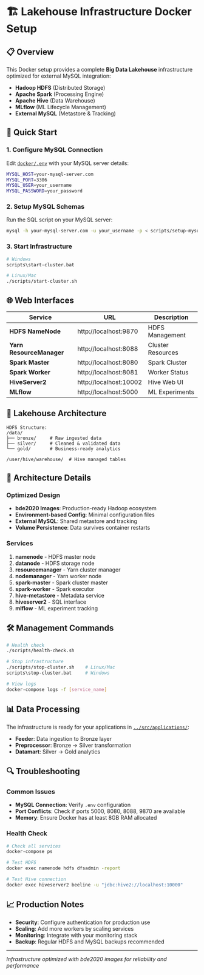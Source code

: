# 🏗️ Lakehouse Infrastructure Docker Setup

## 📋 Overview

This Docker setup provides a complete **Big Data Lakehouse** infrastructure optimized for external MySQL integration:

- **Hadoop HDFS** (Distributed Storage)
- **Apache Spark** (Processing Engine) 
- **Apache Hive** (Data Warehouse)
- **MLflow** (ML Lifecycle Management)
- **External MySQL** (Metastore & Tracking)

## 🚀 Quick Start

### 1. Configure MySQL Connection
Edit [`docker/.env`](docker/.env) with your MySQL server details:
```bash
MYSQL_HOST=your-mysql-server.com
MYSQL_PORT=3306
MYSQL_USER=your_username
MYSQL_PASSWORD=your_password
```

### 2. Setup MySQL Schemas
Run the SQL script on your MySQL server:
```bash
mysql -h your-mysql-server.com -u your_username -p < scripts/setup-mysql-tables.sql
```

### 3. Start Infrastructure
```bash
# Windows
scripts\start-cluster.bat

# Linux/Mac
./scripts/start-cluster.sh
```

## 🌐 Web Interfaces

| Service | URL | Description |
|---------|-----|-------------|
| **HDFS NameNode** | http://localhost:9870 | HDFS Management |
| **Yarn ResourceManager** | http://localhost:8088 | Cluster Resources |
| **Spark Master** | http://localhost:8080 | Spark Cluster |
| **Spark Worker** | http://localhost:8081 | Worker Status |
| **HiveServer2** | http://localhost:10002 | Hive Web UI |
| **MLflow** | http://localhost:5000 | ML Experiments |

## 📁 Lakehouse Architecture

```
HDFS Structure:
/data/
├── bronze/     # Raw ingested data
├── silver/     # Cleaned & validated data  
└── gold/       # Business-ready analytics

/user/hive/warehouse/  # Hive managed tables
```

## 🔧 Architecture Details

### Optimized Design
- **bde2020 Images**: Production-ready Hadoop ecosystem
- **Environment-based Config**: Minimal configuration files
- **External MySQL**: Shared metastore and tracking
- **Volume Persistence**: Data survives container restarts

### Services
1. **namenode** - HDFS master node
2. **datanode** - HDFS storage node  
3. **resourcemanager** - Yarn cluster manager
4. **nodemanager** - Yarn worker node
5. **spark-master** - Spark cluster master
6. **spark-worker** - Spark executor
7. **hive-metastore** - Metadata service
8. **hiveserver2** - SQL interface
9. **mlflow** - ML experiment tracking

## 🛠️ Management Commands

```bash
# Health check
./scripts/health-check.sh

# Stop infrastructure  
./scripts/stop-cluster.sh    # Linux/Mac
scripts\stop-cluster.bat     # Windows

# View logs
docker-compose logs -f [service_name]
```

## 📊 Data Processing

The infrastructure is ready for your applications in [`../src/applications/`](../src/applications/):

- **Feeder**: Data ingestion to Bronze layer
- **Preprocessor**: Bronze → Silver transformation  
- **Datamart**: Silver → Gold analytics

## 🔍 Troubleshooting

### Common Issues
- **MySQL Connection**: Verify `.env` configuration
- **Port Conflicts**: Check if ports 5000, 8080, 8088, 9870 are available
- **Memory**: Ensure Docker has at least 8GB RAM allocated

### Health Check
```bash
# Check all services
docker-compose ps

# Test HDFS
docker exec namenode hdfs dfsadmin -report

# Test Hive connection
docker exec hiveserver2 beeline -u "jdbc:hive2://localhost:10000"
```

## 📈 Production Notes

- **Security**: Configure authentication for production use
- **Scaling**: Add more workers by scaling services
- **Monitoring**: Integrate with your monitoring stack
- **Backup**: Regular HDFS and MySQL backups recommended

---
*Infrastructure optimized with bde2020 images for reliability and performance*